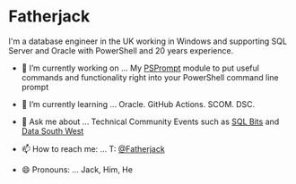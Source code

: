 # Fatherjack

I'm a database engineer in the UK working in Windows and supporting SQL Server and Oracle with PowerShell and 20 years experience.

- 🔭 I’m currently working on ...
 My [PSPrompt](https://github.com/fatherjack/PSPrompt) module to put useful commands and functionality right into your PowerShell command line prompt

- 🌱 I’m currently learning ...
Oracle.
GitHub Actions.
SCOM.
DSC.

- 💬 Ask me about ...
Technical Community Events such as [SQL Bits](https://www.sqlbits.com) and [Data South West](https://www.meetup.com/SQL-South-West)

- 📫 How to reach me: ...
T: [@Fatherjack](https://twitter.com/fatherjack)

- 😄 Pronouns: ...
Jack, Him, He

